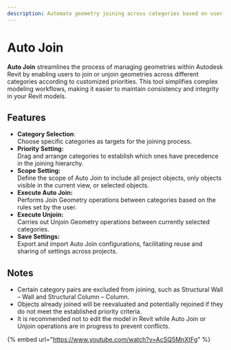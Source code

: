 ```yaml
---
description: Automate geometry joining across categories based on user-defined priorities.
---
```


# Auto Join

**Auto Join** streamlines the process of managing geometries within Autodesk Revit by enabling users to join or unjoin geometries across different categories according to customized priorities. This tool simplifies complex modeling workflows, making it easier to maintain consistency and integrity in your Revit models.

## Features

* **Category Selection**: \
  Choose specific categories as targets for the joining process.
* **Priority Setting:** \
  Drag and arrange categories to establish which ones have precedence in the joining hierarchy.
* **Scope Setting:** \
  Define the scope of Auto Join to include all project objects, only objects visible in the current view, or selected objects.
* **Execute Auto Join:** \
  Performs Join Geometry operations between categories based on the rules set by the user.
* **Execute Unjoin:** \
  Carries out Unjoin Geometry operations between currently selected categories.
* **Save Settings:** \
  Export and import Auto Join configurations, facilitating reuse and sharing of settings across projects.

## Notes

* Certain category pairs are excluded from joining, such as Structural Wall – Wall and Structural Column – Column.
* Objects already joined will be reevaluated and potentially rejoined if they do not meet the established priority criteria.
* It is recommended not to edit the model in Revit while Auto Join or Unjoin operations are in progress to prevent conflicts.

{% embed url="https://www.youtube.com/watch?v=AcSQ5MnXtFg" %}
